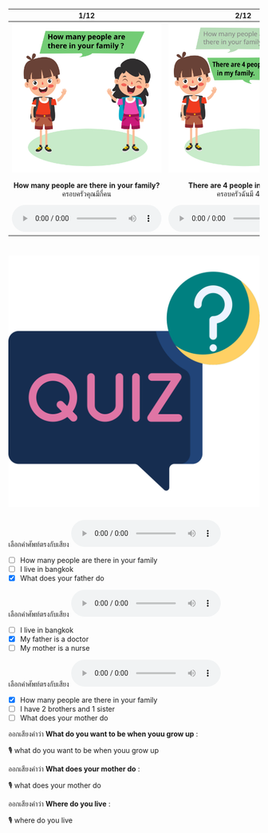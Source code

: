 <div class="carrousel">


|1/12|2/12|3/12|4/12|5/12|6/12|7/12|8/12|9/12|10/12|11/12|12/12|
| :----: | :----: | :----: | :----: | :----: | :----: | :----: | :----: | :----: | :----: | :----: | :----: |
|![](/media/img/family__How&#x20;many&#x20;people&#x20;are&#x20;there&#x20;in&#x20;your&#x20;family.svg)|![](/media/img/family__There&#x20;are&#x20;4&#x20;people&#x20;in&#x20;my&#x20;family.svg)|![](/media/img/family__How&#x20;many&#x20;brothers&#x20;and&#x20;sisters&#x20;do&#x20;you&#x20;have.svg)|![](/media/img/family__I&#x20;have&#x20;2&#x20;brothers&#x20;and&#x20;1&#x20;sister.svg)|![](/media/img/family__What&#x20;does&#x20;your&#x20;father&#x20;do.svg)|![](/media/img/family__My&#x20;father&#x20;is&#x20;a&#x20;doctor.svg)|![](/media/img/family__What&#x20;does&#x20;your&#x20;mother&#x20;do.svg)|![](/media/img/family__My&#x20;mother&#x20;is&#x20;a&#x20;nurse.svg)|![](/media/img/family__What&#x20;do&#x20;you&#x20;want&#x20;to&#x20;be&#x20;when&#x20;youu&#x20;grow&#x20;up.svg)|![](/media/img/family__I&#x20;want&#x20;to&#x20;be&#x20;a&#x20;dentist.svg)|![](/media/img/family__Where&#x20;do&#x20;you&#x20;live.svg)|![](/media/img/family__I&#x20;live&#x20;in&#x20;Bangkok.svg)|
|**How many people are there in your family?**<br>ครอบครัวคุณมีกี่คน|**There are 4 people in my family.**<br>ครอบครัวฉันมี 4 คน|**How many brothers and sisters do you have?**<br>คุณมีพี่น้องกี่คน?|**I have 2 brothers and 1 sister.**<br>ฉันมีพี่ชาย 2 คนและน้องสาว 1 คน|**What does your father do?**<br>พ่อของคุณทําอาชีพอะไร?|**My father is a doctor.**<br>พ่อฉันเป็นหมอ|**What does your mother do?**<br>แม่ของคุณทําอาชีพอะไร?|**My mother is a nurse.**<br>แม่ฉันเป็นพยาบาล|**What do you want to be when youu grow up?**<br>คุณอยากเป็นอะไรเมื่อโตขึ้น|**I want to be a dentist.**<br>ฉันอยากเป็นหมอฟัน*|**Where do you live.**<br>คุณอาศัยอยู่ที่ไหน?|**I live in Bangkok.**<br>ฉันอาศัยอยู่ในกรุงเทพมหานคร|
|![](/media/audio/How&#x20;many&#x20;people&#x20;are&#x20;there&#x20;in&#x20;your&#x20;family.mp3)|![](/media/audio/There&#x20;are&#x20;4&#x20;people&#x20;in&#x20;my&#x20;family.mp3)|![](/media/audio/How&#x20;many&#x20;brothers&#x20;and&#x20;sisters&#x20;do&#x20;you&#x20;have.mp3)|![](/media/audio/I&#x20;have&#x20;2&#x20;brothers&#x20;and&#x20;1&#x20;sister.mp3)|![](/media/audio/What&#x20;does&#x20;your&#x20;father&#x20;do.mp3)|![](/media/audio/My&#x20;father&#x20;is&#x20;a&#x20;doctor.mp3)|![](/media/audio/What&#x20;does&#x20;your&#x20;mother&#x20;do.mp3)|![](/media/audio/My&#x20;mother&#x20;is&#x20;a&#x20;nurse.mp3)|![](/media/audio/What&#x20;do&#x20;you&#x20;want&#x20;to&#x20;be&#x20;when&#x20;youu&#x20;grow&#x20;up.mp3)|![](/media/audio/I&#x20;want&#x20;to&#x20;be&#x20;a&#x20;dentist.mp3)|![](/media/audio/Where&#x20;do&#x20;you&#x20;live.mp3)|![](/media/audio/I&#x20;live&#x20;in&#x20;Bangkok.mp3)|

</div>



# ![icon](/media/icons/quiz.svg) 

<div class=question>

เลือกคำศัพท์ตรงกับเสียง ![](/media/audio/What&#x20;does&#x20;your&#x20;father&#x20;do.mp3) 
 - [ ] How many people are there in your family
 - [ ] I live in bangkok
 - [x] What does your father do
</div>

<div class=question>

เลือกคำศัพท์ตรงกับเสียง ![](/media/audio/My&#x20;father&#x20;is&#x20;a&#x20;doctor.mp3) 
 - [ ] I live in bangkok
 - [x] My father is a doctor
 - [ ] My mother is a nurse
</div>

<div class=question>

เลือกคำศัพท์ตรงกับเสียง ![](/media/audio/How&#x20;many&#x20;people&#x20;are&#x20;there&#x20;in&#x20;your&#x20;family.mp3) 
 - [x] How many people are there in your family
 - [ ] I have 2 brothers and 1 sister
 - [ ] What does your mother do
</div>

<div class=question>

ออกเสียงคำว่า **What do you want to be when youu grow up** :

🎙️ what do you want to be when youu grow up

</div>
<div class=question>

ออกเสียงคำว่า **What does your mother do** :

🎙️ what does your mother do

</div>
<div class=question>

ออกเสียงคำว่า **Where do you live** :

🎙️ where do you live

</div>

